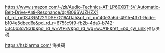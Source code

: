 https://www.amazon.com/-/zh/Audio-Technica-AT-LP60XBT-SV-Automatic-Belt-Drive-Anti-Resonance/dp/B09SVJZHZX?pf_rd_r=03J3RM22YDSE7G19ADJ5&pf_rd_p=140e3a6d-4915-437f-9cde-b104e5dbed6e&pd_rd_r=6756c9f9-fb2b-4da3-b742-53c0b3d7831b&pd_rd_w=VtPBV&pd_rd_wg=wCA1F&ref_=pd_gw_unk  预存关税



https://hsbianma.com/   海关码
